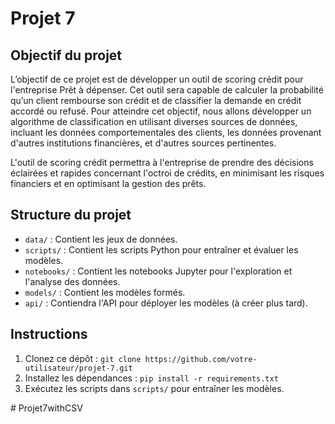 # Projet 7

## Objectif du projet
L’objectif de ce projet est de développer un outil de scoring crédit pour l'entreprise Prêt à dépenser. Cet outil sera capable de calculer la probabilité qu’un client rembourse son crédit et de classifier la demande en crédit accordé ou refusé. Pour atteindre cet objectif, nous allons développer un algorithme de classification en utilisant diverses sources de données, incluant les données comportementales des clients, les données provenant d'autres institutions financières, et d'autres sources pertinentes.

L'outil de scoring crédit permettra à l'entreprise de prendre des décisions éclairées et rapides concernant l'octroi de crédits, en minimisant les risques financiers et en optimisant la gestion des prêts.

## Structure du projet
- `data/` : Contient les jeux de données.
- `scripts/` : Contient les scripts Python pour entraîner et évaluer les modèles.
- `notebooks/` : Contient les notebooks Jupyter pour l'exploration et l'analyse des données.
- `models/` : Contient les modèles formés.
- `api/` : Contiendra l'API pour déployer les modèles (à créer plus tard).

## Instructions
1. Clonez ce dépôt : `git clone https://github.com/votre-utilisateur/projet-7.git`
2. Installez les dépendances : `pip install -r requirements.txt`
3. Exécutez les scripts dans `scripts/` pour entraîner les modèles.

#   P r o j e t 7 w i t h C S V  
 